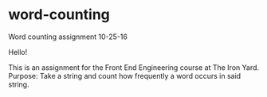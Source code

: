 # word-counting
Word counting assignment 10-25-16

Hello!

This is an assignment for the Front End Engineering course at The Iron Yard.
Purpose: Take a string and count how frequently a word occurs in said string.
